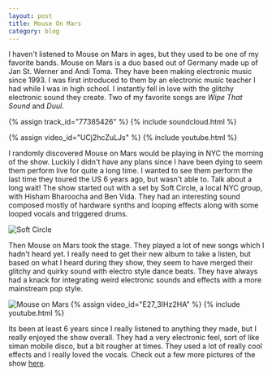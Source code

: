 ```yaml
---
layout: post
title: Mouse On Mars
category: blog
---
```


I haven't listened to Mouse on Mars in ages, but they used to be one of my favorite bands. Mouse on Mars is a duo based out of Germany made up of Jan St. Werner and Andi Toma. They have been making electronic music since 1993. I was first introduced to them by an electronic music teacher I had while I was in high school. I instantly fell in love with the glitchy electronic sound they create. Two of my favorite songs are *Wipe That Sound* and *Duul*.

{% assign track_id="77385426" %}
{% include soundcloud.html %}

{% assign video_id="UCj2hcZuLJs" %}
{% include youtube.html %}

I randomly discovered Mouse on Mars would be playing in NYC the morning of the show. Luckily I didn't have any plans since I have been dying to seem them perform live for quite a long time. I wanted to see them perform the last time they toured the US 6 years ago, but wasn't able to. Talk about a long wait! The show started out with a set by Soft Circle, a local NYC group, with Hisham Bharoocha and Ben Vida. They had an interesting sound composed mostly of hardware synths and looping effects along with some looped vocals and triggered drums.

![Soft Circle](http://i.imgur.com/fDry395l.jpg)

Then Mouse on Mars took the stage. They played a lot of new songs which I hadn't heard yet. I really need to get their new album to take a listen, but based on what I heard during they show, they seem to have merged their glitchy and quirky sound with electro style dance beats. They have always had a knack for integrating weird electronic sounds and effects with a more mainstream pop style.

![Mouse on Mars](http://i.imgur.com/nFEyFX2l.jpg)
{% assign video_id="E27_3IHz2HA" %}
{% include youtube.html %}

Its been at least 6 years since I really listened to anything they made, but I really enjoyed the show overall. They had a very electronic feel, sort of like siman mobile disco, but a bit rougher at times. They used a lot of really cool effects and I really loved the vocals. Check out a few more pictures of the show [here](/art/Mouse-On-Mars-Pictures).